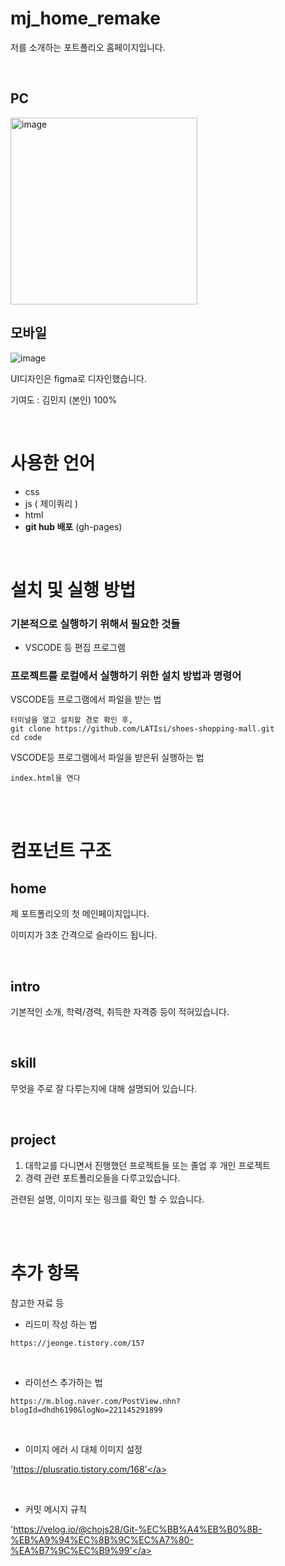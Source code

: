 # mj_home_remake
저를 소개하는 포트폴리오 홈페이지입니다.

</br>

## PC

<img width="299" alt="image" src="https://user-images.githubusercontent.com/91597005/147817866-b2133d71-3809-4754-8919-aceab3e05c7c.png">

## 모바일

![image](https://user-images.githubusercontent.com/91597005/147817787-7ca30ba7-4476-4f1c-a2ac-22512f9d632f.png)



UI디자인은 figma로 디자인했습니다.

기여도 : 김민지 (본인) 100%

</br>



# 사용한 언어

- css
- js ( 제이쿼리 )
- html
- **git hub 배포** (gh-pages)

</br>

# 설치 및 실행 방법

### 기본적으로 실행하기 위해서 필요한 것들
- VSCODE 등 편집 프로그램

### 프로젝트를 로컬에서 실행하기 위한 설치 방법과 명령어

VSCODE등 프로그램에서 파일을 받는 법
```
터미널을 열고 설치할 경로 확인 후,
git clone https://github.com/LATIsi/shoes-shopping-mall.git
cd code
```

VSCODE등 프로그램에서 파일을 받은뒤 실행하는 법
```
index.html을 연다
```

</br>

</br>

# 컴포넌트 구조

## home
제 포트폴리오의 첫 메인페이지입니다.

이미지가 3초 간격으로 슬라이드 됩니다.


<br>


## intro

기본적인 소개, 학력/경력, 취득한 자격증 등이 적혀있습니다.


<br>


## skill

무엇을 주로 잘 다루는지에 대해 설명되어 있습니다.


<br>


## project

1. 대학교를 다니면서 진행했던 프로젝트들 또는 졸업 후 개인 프로젝트
2. 경력 관련 포트폴리오들을 다루고있습니다.  

관련된 설명, 이미지 또는 링크를 확인 할 수 있습니다.

</br>


</br>


# 추가 항목

참고한 자료 등

- 리드미 작성 하는 법

<a>`https://jeonge.tistory.com/157 `</a>

<br>

- 라이선스 추가하는 법

<a>`https://m.blog.naver.com/PostView.nhn?blogId=dhdh6190&logNo=221145291899`</a>
 
<br>

- 이미지 에러 시 대체 이미지 설정

<a>'https://plusratio.tistory.com/168'</a>

<br>

- 커밋 메시지 규칙

<a>'https://velog.io/@chojs28/Git-%EC%BB%A4%EB%B0%8B-%EB%A9%94%EC%8B%9C%EC%A7%80-%EA%B7%9C%EC%B9%99'</a>

<br>


